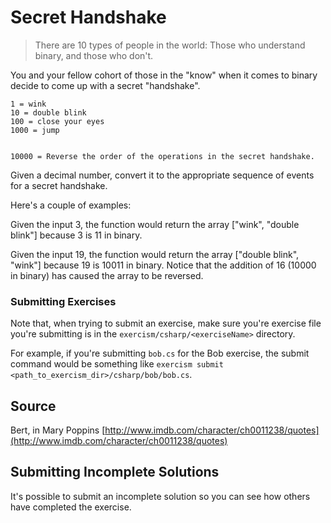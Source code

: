 # Secret Handshake

> There are 10 types of people in the world: Those who understand
> binary, and those who don't.

You and your fellow cohort of those in the "know" when it comes to
binary decide to come up with a secret "handshake".

```
1 = wink
10 = double blink
100 = close your eyes
1000 = jump


10000 = Reverse the order of the operations in the secret handshake.
```

Given a decimal number, convert it to the appropriate sequence of events for a secret handshake.

Here's a couple of examples:

Given the input 3, the function would return the array
["wink", "double blink"] because 3 is 11 in binary.

Given the input 19, the function would return the array
["double blink", "wink"] because 19 is 10011 in binary.
Notice that the addition of 16 (10000 in binary)
has caused the array to be reversed.

### Submitting Exercises

Note that, when trying to submit an exercise, make sure you're exercise file you're submitting is in the `exercism/csharp/<exerciseName>` directory.

For example, if you're submitting `bob.cs` for the Bob exercise, the submit command would be something like `exercism submit <path_to_exercism_dir>/csharp/bob/bob.cs`.

## Source

Bert, in Mary Poppins [http://www.imdb.com/character/ch0011238/quotes](http://www.imdb.com/character/ch0011238/quotes)

## Submitting Incomplete Solutions
It's possible to submit an incomplete solution so you can see how others have completed the exercise.

